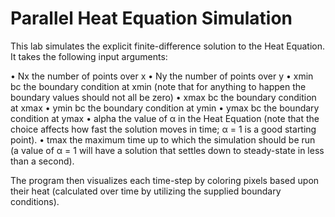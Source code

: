 # Parallel Heat Equation Simulation
This lab simulates the explicit finite-difference solution to the Heat Equation. It takes the following input arguments:

• Nx the number of points over x
• Ny the number of points over y
• xmin bc the boundary condition at xmin (note that for anything to happen the boundary values should not all be zero)
• xmax bc the boundary condition at xmax
• ymin bc the boundary condition at ymin
• ymax bc the boundary condition at ymax
• alpha the value of α in the Heat Equation (note that the choice affects how fast the solution moves in time; α = 1 is a good starting point).
• tmax the maximum time up to which the simulation should be run (a value of α = 1 will have a solution that settles down to steady-state in less than a second).

The program then visualizes each time-step by coloring pixels based upon their heat (calculated over time by utilizing the supplied boundary conditions).